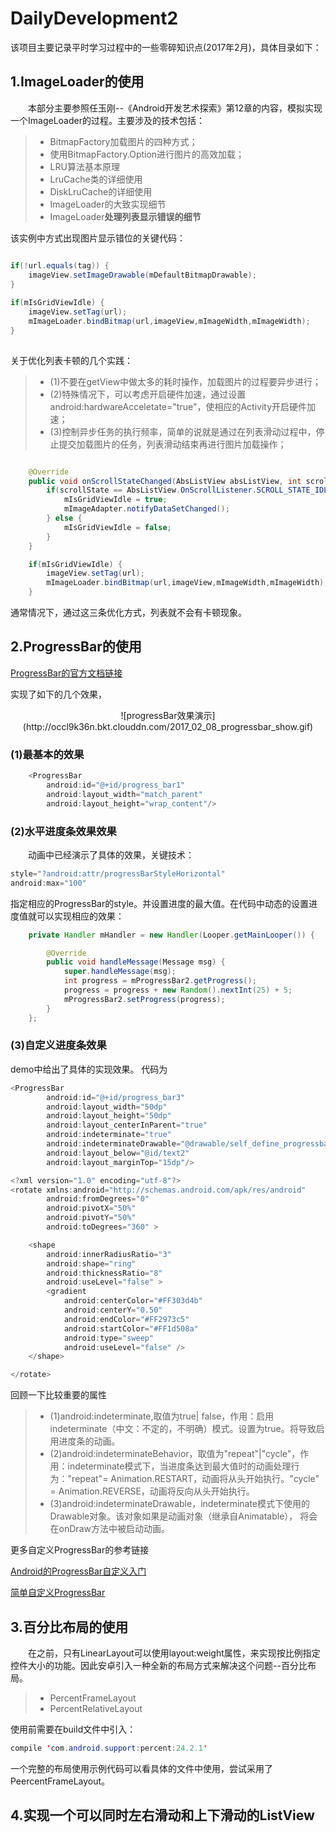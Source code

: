 # DailyDevelopment2
该项目主要记录平时学习过程中的一些零碎知识点(2017年2月)，具体目录如下：

## 1.ImageLoader的使用

&emsp;&emsp;本部分主要参照任玉刚--《Android开发艺术探索》第12章的内容，模拟实现一个ImageLoader的过程。主要涉及的技术包括：

> * BitmapFactory加载图片的四种方式；
> * 使用BitmapFactory.Option进行图片的高效加载；
> * LRU算法基本原理
> * LruCache类的详细使用
> * DiskLruCache的详细使用
> * ImageLoader的大致实现细节
> * ImageLoader**处理列表显示错误的细节**

该实例中方式出现图片显示错位的关键代码：

``` java

if(!url.equals(tag)) {
	imageView.setImageDrawable(mDefaultBitmapDrawable);
}
  
if(mIsGridViewIdle) {
	imageView.setTag(url);
	mImageLoader.bindBitmap(url,imageView,mImageWidth,mImageWidth);
}
              
```

关于优化列表卡顿的几个实践：
> * (1)不要在getView中做太多的耗时操作，加载图片的过程要异步进行；
> * (2)特殊情况下，可以考虑开启硬件加速，通过设置android:hardwareAcceletate="true"，使相应的Activity开启硬件加速；
> * (3)控制异步任务的执行频率，简单的说就是通过在列表滑动过程中，停止提交加载图片的任务，列表滑动结束再进行图片加载操作；

``` java

	@Override
    public void onScrollStateChanged(AbsListView absListView, int scrollState) {
        if(scrollState == AbsListView.OnScrollListener.SCROLL_STATE_IDLE) {
            mIsGridViewIdle = true;
            mImageAdapter.notifyDataSetChanged();
        } else {
            mIsGridViewIdle = false;
        }
    }

	if(mIsGridViewIdle) {
		imageView.setTag(url);
		mImageLoader.bindBitmap(url,imageView,mImageWidth,mImageWidth);
	}

```

通常情况下，通过这三条优化方式，列表就不会有卡顿现象。

## 2.ProgressBar的使用

[ProgressBar的官方文档链接](https://developer.android.com/reference/android/widget/ProgressBar.html)

实现了如下的几个效果，

<center>
![progressBar效果演示](http://occl9k36n.bkt.clouddn.com/2017_02_08_progressbar_show.gif)
</center>

### (1)最基本的效果

``` java
	<ProgressBar
        android:id="@+id/progress_bar1"
        android:layout_width="match_parent"
        android:layout_height="wrap_content"/>
```

### (2)水平进度条效果效果

&emsp;&emsp;动画中已经演示了具体的效果，关键技术：

``` java
style="?android:attr/progressBarStyleHorizontal"
android:max="100"
```

指定相应的ProgressBar的style。并设置进度的最大值。在代码中动态的设置进度值就可以实现相应的效果：

``` java
	private Handler mHandler = new Handler(Looper.getMainLooper()) {

        @Override
        public void handleMessage(Message msg) {
            super.handleMessage(msg);
            int progress = mProgressBar2.getProgress();
            progress = progress + new Random().nextInt(25) + 5;
            mProgressBar2.setProgress(progress);
        }
    };
```

### (3)自定义进度条效果

demo中给出了具体的实现效果。
代码为

```	java
<ProgressBar
        android:id="@+id/progress_bar3"
        android:layout_width="50dp"
        android:layout_height="50dp"
        android:layout_centerInParent="true"
        android:indeterminate="true"
        android:indeterminateDrawable="@drawable/self_define_progressbar"
        android:layout_below="@id/text2"
        android:layout_marginTop="15dp"/>

```

``` java
<?xml version="1.0" encoding="utf-8"?>
<rotate xmlns:android="http://schemas.android.com/apk/res/android"
        android:fromDegrees="0"
        android:pivotX="50%"
        android:pivotY="50%"
        android:toDegrees="360" >

    <shape
        android:innerRadiusRatio="3"
        android:shape="ring"
        android:thicknessRatio="8"
        android:useLevel="false" >
        <gradient
            android:centerColor="#FF303d4b"
            android:centerY="0.50"
            android:endColor="#FF2973c5"
            android:startColor="#FF1d508a"
            android:type="sweep"
            android:useLevel="false" />
    </shape>

</rotate>

```

回顾一下比较重要的属性

> * (1)android:indeterminate,取值为true| false，作用：启用indeterminate（中文：不定的，不明确）模式。设置为true。将导致启用进度条的动画。
> * (2)android:indeterminateBehavior，取值为"repeat"|"cycle"，作用：indeterminate模式下，当进度条达到最大值时的动画处理行为："repeat"= Animation.RESTART，动画将从头开始执行。"cycle" = Animation.REVERSE，动画将反向从头开始执行。
> * (3)android:indeterminateDrawable，indeterminate模式下使用的Drawable对象。该对象如果是动画对象（继承自Animatable），
将会在onDraw方法中被启动动画。

更多自定义ProgressBar的参考链接

[Android的ProgressBar自定义入门](http://blog.csdn.net/zenip/article/details/8575498)

[简单自定义ProgressBar](http://www.jianshu.com/p/1afc30ba2811)

## 3.百分比布局的使用

&emsp;&emsp;在之前，只有LinearLayout可以使用layout:weight属性，来实现按比例指定控件大小的功能。因此安卓引入一种全新的布局方式来解决这个问题--百分比布局。

> * PercentFrameLayout
> * PercentRelativeLayout

使用前需要在build文件中引入：

``` java
compile 'com.android.support:percent:24.2.1'
```

一个完整的布局使用示例代码可以看具体的文件中使用，尝试采用了PeercentFrameLayout。
    
## 4.实现一个可以同时左右滑动和上下滑动的ListView